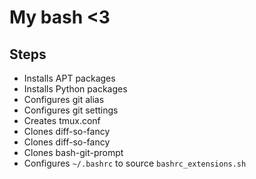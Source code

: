 # My bash <3

## Steps
* Installs APT packages
* Installs Python packages
* Configures git alias
* Configures git settings
* Creates tmux.conf
* Clones diff-so-fancy
* Clones diff-so-fancy
* Clones bash-git-prompt
* Configures `~/.bashrc` to source `bashrc_extensions.sh`
